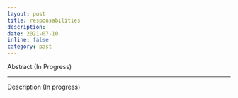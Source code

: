 ```yaml
---
layout: post
title: responsabilities
description: 
date: 2021-07-10
inline: false
category: past
---
```


Abstract (In Progress)

***

Description (In progress)
